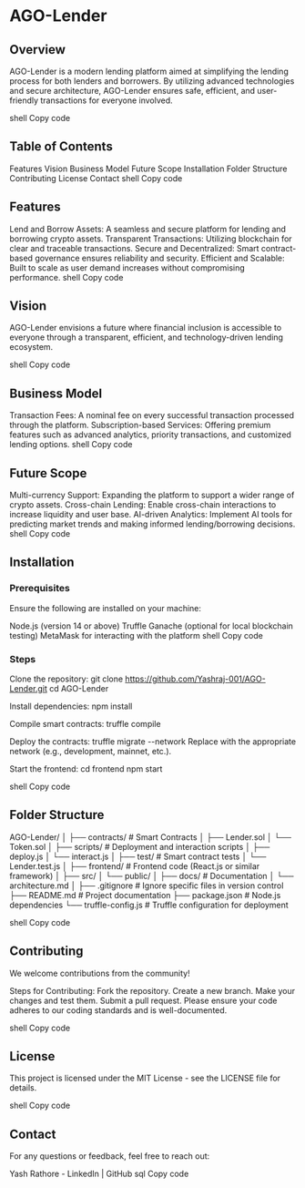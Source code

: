 # AGO-Lender

## Overview
AGO-Lender is a modern lending platform aimed at simplifying the lending process for both lenders and borrowers. By utilizing advanced technologies and secure architecture, AGO-Lender ensures safe, efficient, and user-friendly transactions for everyone involved.

shell
Copy code

## Table of Contents
Features
Vision
Business Model
Future Scope
Installation
Folder Structure
Contributing
License
Contact
shell
Copy code

## Features
Lend and Borrow Assets: A seamless and secure platform for lending and borrowing crypto assets.
Transparent Transactions: Utilizing blockchain for clear and traceable transactions.
Secure and Decentralized: Smart contract-based governance ensures reliability and security.
Efficient and Scalable: Built to scale as user demand increases without compromising performance.
shell
Copy code

## Vision
AGO-Lender envisions a future where financial inclusion is accessible to everyone through a transparent, efficient, and technology-driven lending ecosystem.

shell
Copy code

## Business Model
Transaction Fees: A nominal fee on every successful transaction processed through the platform.
Subscription-based Services: Offering premium features such as advanced analytics, priority transactions, and customized lending options.
shell
Copy code

## Future Scope
Multi-currency Support: Expanding the platform to support a wider range of crypto assets.
Cross-chain Lending: Enable cross-chain interactions to increase liquidity and user base.
AI-driven Analytics: Implement AI tools for predicting market trends and making informed lending/borrowing decisions.
shell
Copy code

## Installation

### Prerequisites
Ensure the following are installed on your machine:

Node.js (version 14 or above)
Truffle
Ganache (optional for local blockchain testing)
MetaMask for interacting with the platform
shell
Copy code

### Steps
Clone the repository: git clone https://github.com/Yashraj-001/AGO-Lender.git cd AGO-Lender

Install dependencies: npm install

Compile smart contracts: truffle compile

Deploy the contracts: truffle migrate --network <network-name> Replace <network-name> with the appropriate network (e.g., development, mainnet, etc.).

Start the frontend: cd frontend npm start

shell
Copy code

## Folder Structure
AGO-Lender/ │ ├── contracts/ # Smart Contracts │ ├── Lender.sol │ └── Token.sol │ ├── scripts/ # Deployment and interaction scripts │ ├── deploy.js │ └── interact.js │ ├── test/ # Smart contract tests │ └── Lender.test.js │ ├── frontend/ # Frontend code (React.js or similar framework) │ ├── src/ │ └── public/ │ ├── docs/ # Documentation │ └── architecture.md │ ├── .gitignore # Ignore specific files in version control ├── README.md # Project documentation ├── package.json # Node.js dependencies └── truffle-config.js # Truffle configuration for deployment

shell
Copy code

## Contributing
We welcome contributions from the community!

Steps for Contributing:
Fork the repository.
Create a new branch.
Make your changes and test them.
Submit a pull request.
Please ensure your code adheres to our coding standards and is well-documented.

shell
Copy code

## License
This project is licensed under the MIT License - see the LICENSE file for details.

shell
Copy code

## Contact
For any questions or feedback, feel free to reach out:

Yash Rathore - LinkedIn | GitHub
sql
Copy code
